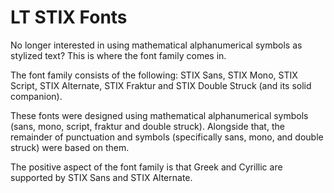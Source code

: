# LT STIX Fonts

No longer interested in using mathematical alphanumerical symbols as stylized text? This is where the font family comes in.

The font family consists of the following: STIX Sans, STIX Mono, STIX Script, STIX Alternate, STIX Fraktur and STIX Double Struck (and its solid companion).

These fonts were designed using mathematical alphanumerical symbols (sans, mono, script, fraktur and double struck). Alongside that, the remainder of punctuation and symbols (specifically sans, mono, and double struck) were based on them.

The positive aspect of the font family is that Greek and Cyrillic are supported by STIX Sans and STIX Alternate.
